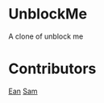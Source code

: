# UnblockMe

A clone of unblock me

# Contributors

[Ean](https://github.com/e-a-n)
[Sam](https://github.com/samhunta)